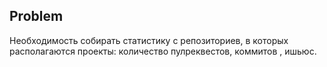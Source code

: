 ## Problem

Необходимость собирать статистику с репозиториев, в которых располагаются проекты: количество пулреквестов, коммитов , ишьюc.
